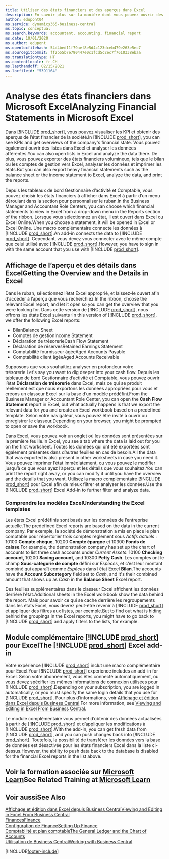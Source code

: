 ```yaml
---
title: Utiliser des états financiers et des aperçus dans Excel
description: En savoir plus sur la manière dont vous pouvez ouvrir des états financiers dans Microsoft Excel à partir de Business Central pour une meilleure analyse.
author: edupont04
ms.service: dynamics365-business-central
ms.topic: conceptual
ms.search.keywords: accountant, accounting, financial report
ms.date: 10/01/2020
ms.author: edupont
ms.openlocfilehash: 54d4bed11f79aef8e5d4c123dceb479e263e5ec7
ms.sourcegitcommit: ff2b55b7e790447e0c1fcd5c2ec7f7610338ebaa
ms.translationtype: HT
ms.contentlocale: fr-CH
ms.lasthandoff: 02/15/2021
ms.locfileid: "5391164"
---
```

# <a name="analyzing-financial-statements-in-microsoft-excel"></a><span data-ttu-id="bd518-103">Analyse des états financiers dans Microsoft Excel</span><span class="sxs-lookup"><span data-stu-id="bd518-103">Analyzing Financial Statements in Microsoft Excel</span></span>

<span data-ttu-id="bd518-104">Dans [!INCLUDE [prod_short](includes/prod_short.md)], vous pouvez visualiser les KPI et obtenir des aperçus de l’état financier de la société.</span><span class="sxs-lookup"><span data-stu-id="bd518-104">In [!INCLUDE [prod_short](includes/prod_short.md)], you can see KPIs and get overviews of the company's financial state.</span></span> <span data-ttu-id="bd518-105">Vous pouvez également ouvrir des listes dans Excel et analyser les données afférentes.</span><span class="sxs-lookup"><span data-stu-id="bd518-105">You can also open lists in Excel and analyze the data there.</span></span> <span data-ttu-id="bd518-106">De plus, vous pouvez exporter des états financiers volumineux, tels que le bilan ou les comptes de gestion vers Excel, analyser les données et imprimer les états.</span><span class="sxs-lookup"><span data-stu-id="bd518-106">But you can also export heavy financial statements such as the balance sheet or the income statement to Excel, analyze the data, and print the reports.</span></span>  

<span data-ttu-id="bd518-107">Depuis les tableaux de bord Gestionnaire d’activité et Comptable, vous pouvez choisir les états financiers à afficher dans Excel à partir d’un menu déroulant dans la section pour personnaliser le ruban.</span><span class="sxs-lookup"><span data-stu-id="bd518-107">In the Business Manager and Accountant Role Centers, you can choose which financial statements to view in Excel from a drop-down menu in the Reports section of the ribbon.</span></span> <span data-ttu-id="bd518-108">Lorsque vous sélectionnez un état, il est ouvert dans Excel ou Excel Online.</span><span class="sxs-lookup"><span data-stu-id="bd518-108">When you choose a statement, it will be opened in Excel or Excel Online.</span></span> <span data-ttu-id="bd518-109">Une macro complémentaire connecte les données à [!INCLUDE [prod_short](includes/prod_short.md)].</span><span class="sxs-lookup"><span data-stu-id="bd518-109">An add-in connects the data to [!INCLUDE [prod_short](includes/prod_short.md)].</span></span> <span data-ttu-id="bd518-110">Cependant, vous devez vous connecter avec le même compte que celui utilisé avec [!INCLUDE [prod_short](includes/prod_short.md)].</span><span class="sxs-lookup"><span data-stu-id="bd518-110">However, you have to sign in with the same account that you use with [!INCLUDE [prod_short](includes/prod_short.md)].</span></span>  

## <a name="getting-the-overview-and-the-details-in-excel"></a><span data-ttu-id="bd518-111">Affichage de l’aperçu et des détails dans Excel</span><span class="sxs-lookup"><span data-stu-id="bd518-111">Getting the Overview and the Details in Excel</span></span>

<span data-ttu-id="bd518-112">Dans le ruban, sélectionnez l’état Excel approprié, et laissez-le ouvert afin d’accéder à l’aperçu que vous recherchiez.</span><span class="sxs-lookup"><span data-stu-id="bd518-112">In the ribbon, choose the relevant Excel report, and let it open so you can get the overview that you were looking for.</span></span> <span data-ttu-id="bd518-113">Dans cette version de [!INCLUDE [prod_short](includes/prod_short.md)], nous offrons les états Excel suivants :</span><span class="sxs-lookup"><span data-stu-id="bd518-113">In this version of [!INCLUDE [prod_short](includes/prod_short.md)], we offer the following Excel reports:</span></span>

- <span data-ttu-id="bd518-114">Bilan</span><span class="sxs-lookup"><span data-stu-id="bd518-114">Balance Sheet</span></span>  
- <span data-ttu-id="bd518-115">Comptes de gestion</span><span class="sxs-lookup"><span data-stu-id="bd518-115">Income Statement</span></span>  
- <span data-ttu-id="bd518-116">Déclaration de trésorerie</span><span class="sxs-lookup"><span data-stu-id="bd518-116">Cash Flow Statement</span></span>  
- <span data-ttu-id="bd518-117">Déclaration de réserves</span><span class="sxs-lookup"><span data-stu-id="bd518-117">Retained Earnings Statement</span></span>  
- <span data-ttu-id="bd518-118">Comptabilité fournisseur âgée</span><span class="sxs-lookup"><span data-stu-id="bd518-118">Aged Accounts Payable</span></span>  
- <span data-ttu-id="bd518-119">Comptabilité client âgée</span><span class="sxs-lookup"><span data-stu-id="bd518-119">Aged Accounts Receivable</span></span>  

<span data-ttu-id="bd518-120">Supposons que vous souhaitiez analyser en profondeur votre trésorerie.</span><span class="sxs-lookup"><span data-stu-id="bd518-120">Let's say you want to dig deeper into your cash flow.</span></span> <span data-ttu-id="bd518-121">Depuis les tableaux de bord Gestionnaire d’activité et Comptable, vous pouvez ouvrir l’état **Déclaration de trésorerie** dans Excel, mais ce qui se produit réellement est que nous exportons les données appropriées pour vous et créons un classeur Excel sur la base d’un modèle prédéfini.</span><span class="sxs-lookup"><span data-stu-id="bd518-121">From the Business Manager or Accountant Role Center, you can open the **Cash Flow Statement** report in Excel, but what actually happens is that we export the relevant data for you and create an Excel workbook based on a predefined template.</span></span> <span data-ttu-id="bd518-122">Selon votre navigateur, vous pouvez être invité à ouvrir ou enregistrer le classeur.</span><span class="sxs-lookup"><span data-stu-id="bd518-122">Depending on your browser, you might be prompted to open or save the workbook.</span></span>  

<span data-ttu-id="bd518-123">Dans Excel, vous pouvez voir un onglet où les données sont présentées sur la première feuille.</span><span class="sxs-lookup"><span data-stu-id="bd518-123">In Excel, you see a tab where the data is laid out for you on the first worksheet.</span></span> <span data-ttu-id="bd518-124">Toutes les données qui ont été exportées sont également présentes dans d’autres feuilles en cas de besoin.</span><span class="sxs-lookup"><span data-stu-id="bd518-124">All the data that was exported is also present in other worksheets in case you need it.</span></span> <span data-ttu-id="bd518-125">Vous pouvez imprimer l’état immédiatement, ou vous pouvez le modifier jusqu’à ce que vous ayez l’aperçu et les détails que vous souhaitez.</span><span class="sxs-lookup"><span data-stu-id="bd518-125">You can print the report right away, or you can modify it until you have the overview and the details that you want.</span></span> <span data-ttu-id="bd518-126">Utilisez la macro complémentaire [!INCLUDE [prod_short](includes/prod_short.md)] pour Excel afin de mieux filtrer et analyser les données.</span><span class="sxs-lookup"><span data-stu-id="bd518-126">Use the [!INCLUDE [prod_short](includes/prod_short.md)] Excel Add-in to further filter and analyze data.</span></span>  

### <a name="understanding-the-excel-templates"></a><span data-ttu-id="bd518-127">Comprendre les modèles Excel</span><span class="sxs-lookup"><span data-stu-id="bd518-127">Understanding the Excel templates</span></span>

<span data-ttu-id="bd518-128">Les états Excel prédéfinis sont basés sur les données de l’entreprise actuelle.</span><span class="sxs-lookup"><span data-stu-id="bd518-128">The predefined Excel reports are based on the data in the current company.</span></span> <span data-ttu-id="bd518-129">Par exemple, la société de démonstration a mis en place le plan comptable pour répertorier trois comptes règlement sous *Actifs actuels* : 10100 **Compte chèque**, 10200 **Compte épargne** et 10300 **Fonds de caisse**.</span><span class="sxs-lookup"><span data-stu-id="bd518-129">For example, the demonstration company has set up the chart of accounts to list three cash accounts under *Current Assets*: 10100 **Checking account**, 10200 **Saving account**, and 10300 **Petty Cash**.</span></span> <span data-ttu-id="bd518-130">Les comptes ont le champ **Sous-catégorie de compte** défini sur *Espèces*, et c’est leur montant combiné qui apparaît comme *Espèces* dans l’état Excel **Bilan**.</span><span class="sxs-lookup"><span data-stu-id="bd518-130">The accounts have the **Account Subcategory** field set to *Cash*, and it's their combined amount that shows up as *Cash* in the **Balance Sheet** Excel report.</span></span>  

<span data-ttu-id="bd518-131">Des feuilles supplémentaires dans le classeur Excel affichent les données derrière l’état.</span><span class="sxs-lookup"><span data-stu-id="bd518-131">Additional sheets in the Excel workbook show the data behind the report.</span></span> <span data-ttu-id="bd518-132">Mais pour savoir ce qui se cache derrière les regroupements dans les états Excel, vous devrez peut-être revenir à [!INCLUDE [prod_short](includes/prod_short.md)] et appliquer des filtres aux listes, par exemple.</span><span class="sxs-lookup"><span data-stu-id="bd518-132">But to find out what is hiding behind the groupings in the Excel reports, you might have to go back to [!INCLUDE [prod_short](includes/prod_short.md)] and apply filters to the lists, for example.</span></span>  

## <a name="the-prod_short-excel-add-in"></a><span data-ttu-id="bd518-133">Module complémentaire [!INCLUDE [prod_short](includes/prod_short.md)] pour Excel</span><span class="sxs-lookup"><span data-stu-id="bd518-133">The [!INCLUDE [prod_short](includes/prod_short.md)] Excel add-in</span></span>

<span data-ttu-id="bd518-134">Votre expérience [!INCLUDE [prod_short](includes/prod_short.md)] inclut une macro complémentaire pour Excel.</span><span class="sxs-lookup"><span data-stu-id="bd518-134">Your [!INCLUDE [prod_short](includes/prod_short.md)] experience includes an add-in for Excel.</span></span> <span data-ttu-id="bd518-135">Selon votre abonnement, vous êtes connecté automatiquement, ou vous devez spécifier les mêmes informations de connexion utilisées pour [!INCLUDE [prod_short](includes/prod_short.md)].</span><span class="sxs-lookup"><span data-stu-id="bd518-135">Depending on your subscription, you are logged in automatically, or you must specify the same login details that you use for [!INCLUDE [prod_short](includes/prod_short.md)].</span></span> <span data-ttu-id="bd518-136">Pour plus d’informations, voir [Affichage et édition dans Excel depuis Business Central](across-work-with-excel.md).</span><span class="sxs-lookup"><span data-stu-id="bd518-136">For more information, see [Viewing and Editing in Excel From Business Central](across-work-with-excel.md).</span></span>  

<span data-ttu-id="bd518-137">Le module complémentaire vous permet d’obtenir des données actualisées à partir de [!INCLUDE [prod_short](includes/prod_short.md)] et d’appliquer les modifications à [!INCLUDE [prod_short](includes/prod_short.md)].</span><span class="sxs-lookup"><span data-stu-id="bd518-137">With the add-in, you can get fresh data from [!INCLUDE [prod_short](includes/prod_short.md)], and you can push changes back into [!INCLUDE [prod_short](includes/prod_short.md)].</span></span> <span data-ttu-id="bd518-138">Toutefois, la possibilité de transférer les données vers la base de données est désactivée pour les états financiers Excel dans la liste ci-dessus.</span><span class="sxs-lookup"><span data-stu-id="bd518-138">However, the ability to push data back to the database is disabled for the financial Excel reports in the list above.</span></span>  

## <a name="see-related-training-at-microsoft-learn"></a><span data-ttu-id="bd518-139">Voir la formation associée sur [Microsoft Learn](/learn/modules/configure-powerbi-excel-dynamics-365-business-central/index)</span><span class="sxs-lookup"><span data-stu-id="bd518-139">See Related Training at [Microsoft Learn](/learn/modules/configure-powerbi-excel-dynamics-365-business-central/index)</span></span>

## <a name="see-also"></a><span data-ttu-id="bd518-140">Voir aussi</span><span class="sxs-lookup"><span data-stu-id="bd518-140">See Also</span></span>

[<span data-ttu-id="bd518-141">Affichage et édition dans Excel depuis Business Central</span><span class="sxs-lookup"><span data-stu-id="bd518-141">Viewing and Editing in Excel From Business Central</span></span>](across-work-with-excel.md)  
[<span data-ttu-id="bd518-142">Finances</span><span class="sxs-lookup"><span data-stu-id="bd518-142">Finance</span></span>](finance.md)  
[<span data-ttu-id="bd518-143">Configuration de Finance</span><span class="sxs-lookup"><span data-stu-id="bd518-143">Setting Up Finance</span></span>](finance-setup-finance.md)  
[<span data-ttu-id="bd518-144">Comptabilité et plan comptable</span><span class="sxs-lookup"><span data-stu-id="bd518-144">The General Ledger and the Chart of Accounts</span></span>](finance-general-ledger.md)  
[<span data-ttu-id="bd518-145">Utilisation de Business Central</span><span class="sxs-lookup"><span data-stu-id="bd518-145">Working with Business Central</span></span>](ui-work-product.md)  


[!INCLUDE[footer-include](includes/footer-banner.md)]